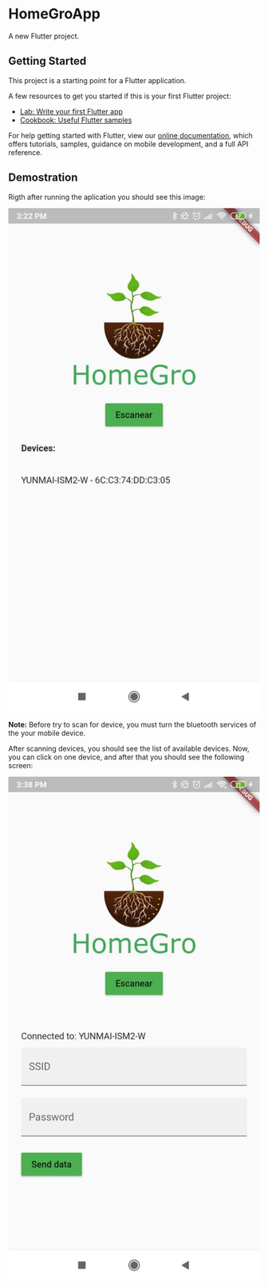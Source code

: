 # HomeGroApp

A new Flutter project.

## Getting Started

This project is a starting point for a Flutter application.

A few resources to get you started if this is your first Flutter project:

- [Lab: Write your first Flutter app](https://flutter.dev/docs/get-started/codelab)
- [Cookbook: Useful Flutter samples](https://flutter.dev/docs/cookbook)

For help getting started with Flutter, view our
[online documentation](https://flutter.dev/docs), which offers tutorials,
samples, guidance on mobile development, and a full API reference.

## Demostration

Rigth after running the aplication you should see this image:

![](https://github.com/koulf/HomeGroApp/blob/main/assets/main_screen.jpeg)

**Note:** Before try to scan for device, you must turn the bluetooth services
of the your mobile device.

After scanning devices, you should see the list of available devices. Now, you can
click on one device, and after that you should see the following screen:

![](https://github.com/koulf/HomeGroApp/blob/main/assets/send_data.jpeg)